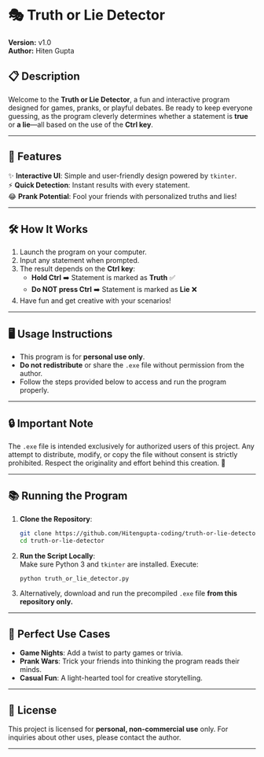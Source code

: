 # 🎭 Truth or Lie Detector

**Version:** v1.0  
**Author:** Hiten Gupta  

## 📋 Description  
Welcome to the **Truth or Lie Detector**, a fun and interactive program designed for games, pranks, or playful debates. Be ready to keep everyone guessing, as the program cleverly determines whether a statement is **true** or **a lie**—all based on the use of the **Ctrl key**.

---

## 🚀 Features  
✨ **Interactive UI**: Simple and user-friendly design powered by `tkinter`.  
⚡ **Quick Detection**: Instant results with every statement.  
😂 **Prank Potential**: Fool your friends with personalized truths and lies!  

---

## 🛠️ How It Works  
1. Launch the program on your computer.  
2. Input any statement when prompted.  
3. The result depends on the **Ctrl key**:
   - **Hold Ctrl** ➡️ Statement is marked as **Truth** ✅  
   - **Do NOT press Ctrl** ➡️ Statement is marked as **Lie** ❌  
4. Have fun and get creative with your scenarios!

---

## 🖥️ Usage Instructions  
- This program is for **personal use only**.  
- **Do not redistribute** or share the `.exe` file without permission from the author.  
- Follow the steps provided below to access and run the program properly.

---

## 🔒 Important Note  
The `.exe` file is intended exclusively for authorized users of this project. Any attempt to distribute, modify, or copy the file without consent is strictly prohibited. Respect the originality and effort behind this creation. 🙏

---

## 📚 Running the Program  
1. **Clone the Repository**:  
   ```bash
   git clone https://github.com/Hitengupta-coding/truth-or-lie-detector.git
   cd truth-or-lie-detector
   ```
2. **Run the Script Locally**:  
   Make sure Python 3 and `tkinter` are installed. Execute:  
   ```bash
   python truth_or_lie_detector.py
   ```

3. Alternatively, download and run the precompiled `.exe` file **from this repository only.**

---

## 🎉 Perfect Use Cases  
- **Game Nights**: Add a twist to party games or trivia.  
- **Prank Wars**: Trick your friends into thinking the program reads their minds.  
- **Casual Fun**: A light-hearted tool for creative storytelling.  

---

## 📜 License  
This project is licensed for **personal, non-commercial use** only. For inquiries about other uses, please contact the author.

---

